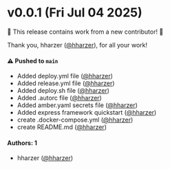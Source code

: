 # v0.0.1 (Fri Jul 04 2025)

:tada: This release contains work from a new contributor! :tada:

Thank you, hharzer ([@hharzer](https://github.com/hharzer)), for all your work!

#### ⚠️ Pushed to `main`

- Added deploy.yml file ([@hharzer](https://github.com/hharzer))
- Added release.yml file ([@hharzer](https://github.com/hharzer))
- Added deploy.sh file ([@hharzer](https://github.com/hharzer))
- Added .autorc file ([@hharzer](https://github.com/hharzer))
- Added amber.yaml secrets file ([@hharzer](https://github.com/hharzer))
- Added express framework quickstart ([@hharzer](https://github.com/hharzer))
- create .docker-compose.yml ([@hharzer](https://github.com/hharzer))
- create README.md ([@hharzer](https://github.com/hharzer))

#### Authors: 1

- hharzer ([@hharzer](https://github.com/hharzer))
